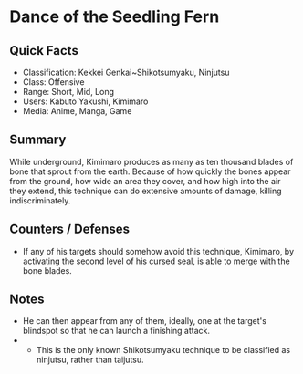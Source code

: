 # Dance of the Seedling Fern

## Quick Facts
- Classification: Kekkei Genkai~Shikotsumyaku, Ninjutsu
- Class: Offensive
- Range: Short, Mid, Long
- Users: Kabuto Yakushi, Kimimaro
- Media: Anime, Manga, Game

## Summary
While underground, Kimimaro produces as many as ten thousand blades of bone that sprout from the earth. Because of how quickly the bones appear from the ground, how wide an area they cover, and how high into the air they extend, this technique can do extensive amounts of damage, killing indiscriminately.

## Counters / Defenses
- If any of his targets should somehow avoid this technique, Kimimaro, by activating the second level of his cursed seal, is able to merge with the bone blades.

## Notes
- He can then appear from any of them, ideally, one at the target's blindspot so that he can launch a finishing attack.
- * This is the only known Shikotsumyaku technique to be classified as ninjutsu, rather than taijutsu.
